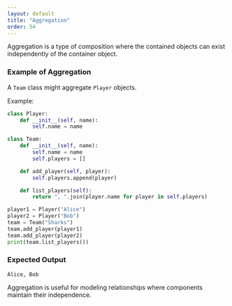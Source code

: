 ```yaml
---
layout: default
title: "Aggregation"
order: 54
---
```


Aggregation is a type of composition where the contained objects can exist independently of the container object.

### Example of Aggregation

A `Team` class might aggregate `Player` objects.

Example:

```python
class Player:
    def __init__(self, name):
        self.name = name

class Team:
    def __init__(self, name):
        self.name = name
        self.players = []

    def add_player(self, player):
        self.players.append(player)

    def list_players(self):
        return ", ".join(player.name for player in self.players)

player1 = Player("Alice")
player2 = Player("Bob")
team = Team("Sharks")
team.add_player(player1)
team.add_player(player2)
print(team.list_players())
```

### Expected Output

```plaintext
Alice, Bob
```

Aggregation is useful for modeling relationships where components maintain their independence.